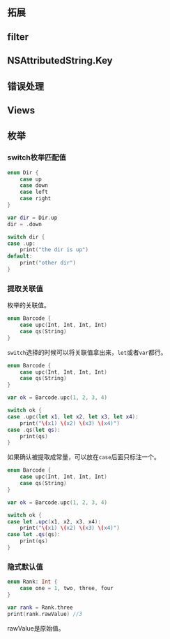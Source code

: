 ## 拓展

## filter 

## NSAttributedString.Key

## 错误处理

## Views

## 枚举

### switch枚举匹配值

```swift
enum Dir {
    case up
    case down
    case left
    case right
}

var dir = Dir.up
dir = .down

switch dir {
case .up:
    print("the dir is up")
default:
    print("other dir")
}
```

### 提取关联值

枚举的关联值。

```swift
enum Barcode {
    case upc(Int, Int, Int, Int)
    case qs(String)
}
```

`switch`选择的时候可以将关联值拿出来，`let`或者`var`都行。

```swift
enum Barcode {
    case upc(Int, Int, Int, Int)
    case qs(String)
}

var ok = Barcode.upc(1, 2, 3, 4)

switch ok {
case .upc(let x1, let x2, let x3, let x4):
    print("\(x1) \(x2) \(x3) \(x4)")
case .qs(let qs):
    print(qs)
}
```

如果确认被提取成常量，可以放在`case`后面只标注一个。

```swift
enum Barcode {
    case upc(Int, Int, Int, Int)
    case qs(String)
}

var ok = Barcode.upc(1, 2, 3, 4)

switch ok {
case let .upc(x1, x2, x3, x4):
    print("\(x1) \(x2) \(x3) \(x4)")
case let .qs(qs):
    print(qs)
}
```

### 隐式默认值

```swift
enum Rank: Int {
    case one = 1, two, three, four
}

var rank = Rank.three
print(rank.rawValue) //3
```

rawValue是原始值。